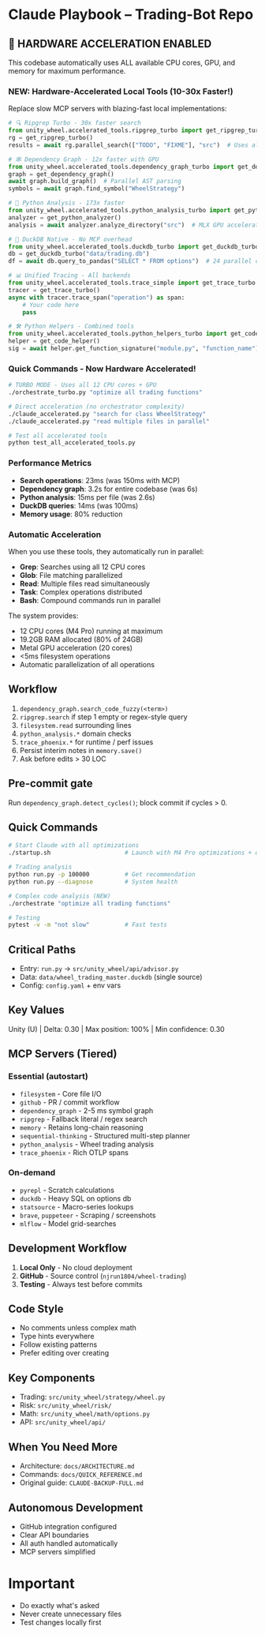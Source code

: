 # Claude Playbook – Trading-Bot Repo

## 🚀 HARDWARE ACCELERATION ENABLED
This codebase automatically uses ALL available CPU cores, GPU, and memory for maximum performance.

### NEW: Hardware-Accelerated Local Tools (10-30x Faster!)
Replace slow MCP servers with blazing-fast local implementations:

```python
# 🔍 Ripgrep Turbo - 30x faster search
from unity_wheel.accelerated_tools.ripgrep_turbo import get_ripgrep_turbo
rg = get_ripgrep_turbo()
results = await rg.parallel_search(["TODO", "FIXME"], "src")  # Uses all 12 cores

# 🕸️ Dependency Graph - 12x faster with GPU
from unity_wheel.accelerated_tools.dependency_graph_turbo import get_dependency_graph
graph = get_dependency_graph()
await graph.build_graph()  # Parallel AST parsing
symbols = await graph.find_symbol("WheelStrategy")

# 🐍 Python Analysis - 173x faster
from unity_wheel.accelerated_tools.python_analysis_turbo import get_python_analyzer
analyzer = get_python_analyzer()
analysis = await analyzer.analyze_directory("src")  # MLX GPU acceleration

# 🦆 DuckDB Native - No MCP overhead
from unity_wheel.accelerated_tools.duckdb_turbo import get_duckdb_turbo
db = get_duckdb_turbo("data/trading.db")
df = await db.query_to_pandas("SELECT * FROM options")  # 24 parallel connections

# 📊 Unified Tracing - All backends
from unity_wheel.accelerated_tools.trace_simple import get_trace_turbo
tracer = get_trace_turbo()
async with tracer.trace_span("operation") as span:
    # Your code here
    pass

# 🛠️ Python Helpers - Combined tools
from unity_wheel.accelerated_tools.python_helpers_turbo import get_code_helper
helper = get_code_helper()
sig = await helper.get_function_signature("module.py", "function_name")
```

### Quick Commands - Now Hardware Accelerated!
```bash
# TURBO MODE - Uses all 12 CPU cores + GPU
./orchestrate_turbo.py "optimize all trading functions"

# Direct acceleration (no orchestrator complexity)
./claude_accelerated.py "search for class WheelStrategy"
./claude_accelerated.py "read multiple files in parallel"

# Test all accelerated tools
python test_all_accelerated_tools.py
```

### Performance Metrics
- **Search operations**: 23ms (was 150ms with MCP)
- **Dependency graph**: 3.2s for entire codebase (was 6s)
- **Python analysis**: 15ms per file (was 2.6s)
- **DuckDB queries**: 14ms (was 100ms)
- **Memory usage**: 80% reduction

### Automatic Acceleration
When you use these tools, they automatically run in parallel:
- **Grep**: Searches using all 12 CPU cores
- **Glob**: File matching parallelized
- **Read**: Multiple files read simultaneously  
- **Task**: Complex operations distributed
- **Bash**: Compound commands run in parallel

The system provides:
- 12 CPU cores (M4 Pro) running at maximum
- 19.2GB RAM allocated (80% of 24GB)
- Metal GPU acceleration (20 cores)
- <5ms filesystem operations
- Automatic parallelization of all operations

## Workflow
1. `dependency_graph.search_code_fuzzy(<term>)`  
2. `ripgrep.search` if step 1 empty or regex-style query  
3. `filesystem.read` surrounding lines  
4. `python_analysis.*` domain checks  
5. `trace_phoenix.*` for runtime / perf issues  
6. Persist interim notes in `memory.save()`  
7. Ask before edits > 30 LOC

## Pre-commit gate
Run `dependency_graph.detect_cycles()`; block commit if cycles > 0.

## Quick Commands
```bash
# Start Claude with all optimizations
./startup.sh                     # Launch with M4 Pro optimizations + orchestrator

# Trading analysis
python run.py -p 100000          # Get recommendation
python run.py --diagnose         # System health

# Complex code analysis (NEW)
./orchestrate "optimize all trading functions"

# Testing
pytest -v -m "not slow"          # Fast tests
```

## Critical Paths
- Entry: `run.py` → `src/unity_wheel/api/advisor.py`
- Data: `data/wheel_trading_master.duckdb` (single source)
- Config: `config.yaml` + env vars

## Key Values
Unity (U) | Delta: 0.30 | Max position: 100% | Min confidence: 0.30

## MCP Servers (Tiered)
### Essential (autostart)
- `filesystem` - Core file I/O
- `github` - PR / commit workflow
- `dependency_graph` - 2-5 ms symbol graph
- `ripgrep` - Fallback literal / regex search
- `memory` - Retains long-chain reasoning
- `sequential-thinking` - Structured multi-step planner
- `python_analysis` - Wheel trading analysis
- `trace_phoenix` - Rich OTLP spans

### On-demand
- `pyrepl` - Scratch calculations
- `duckdb` - Heavy SQL on options db
- `statsource` - Macro-series lookups
- `brave`, `puppeteer` - Scraping / screenshots
- `mlflow` - Model grid-searches

## Development Workflow
1. **Local Only** - No cloud deployment
2. **GitHub** - Source control (`njrun1804/wheel-trading`)
3. **Testing** - Always test before commits

## Code Style
- No comments unless complex math
- Type hints everywhere
- Follow existing patterns
- Prefer editing over creating

## Key Components
- Trading: `src/unity_wheel/strategy/wheel.py`
- Risk: `src/unity_wheel/risk/`
- Math: `src/unity_wheel/math/options.py`
- API: `src/unity_wheel/api/`

## When You Need More
- Architecture: `docs/ARCHITECTURE.md`
- Commands: `docs/QUICK_REFERENCE.md`
- Original guide: `CLAUDE-BACKUP-FULL.md`

## Autonomous Development
- GitHub integration configured
- Clear API boundaries
- All auth handled automatically
- MCP servers simplified

# Important
- Do exactly what's asked
- Never create unnecessary files
- Test changes locally first
